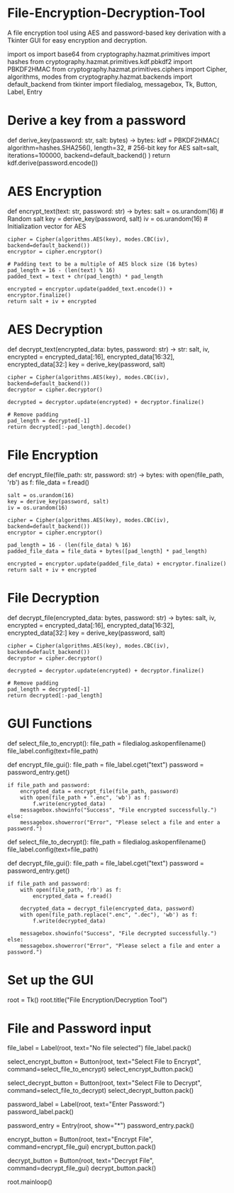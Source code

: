 # File-Encryption-Decryption-Tool
A file encryption tool using AES and password-based key derivation with a Tkinter GUI for easy encryption and decryption.


import os
import base64
from cryptography.hazmat.primitives import hashes
from cryptography.hazmat.primitives.kdf.pbkdf2 import PBKDF2HMAC
from cryptography.hazmat.primitives.ciphers import Cipher, algorithms, modes
from cryptography.hazmat.backends import default_backend
from tkinter import filedialog, messagebox, Tk, Button, Label, Entry

# Derive a key from a password
def derive_key(password: str, salt: bytes) -> bytes:
    kdf = PBKDF2HMAC(
        algorithm=hashes.SHA256(),
        length=32,  # 256-bit key for AES
        salt=salt,
        iterations=100000,
        backend=default_backend()
    )
    return kdf.derive(password.encode())

# AES Encryption
def encrypt_text(text: str, password: str) -> bytes:
    salt = os.urandom(16)  # Random salt
    key = derive_key(password, salt)
    iv = os.urandom(16)  # Initialization vector for AES
    
    cipher = Cipher(algorithms.AES(key), modes.CBC(iv), backend=default_backend())
    encryptor = cipher.encryptor()

    # Padding text to be a multiple of AES block size (16 bytes)
    pad_length = 16 - (len(text) % 16)
    padded_text = text + chr(pad_length) * pad_length
    
    encrypted = encryptor.update(padded_text.encode()) + encryptor.finalize()
    return salt + iv + encrypted

# AES Decryption
def decrypt_text(encrypted_data: bytes, password: str) -> str:
    salt, iv, encrypted = encrypted_data[:16], encrypted_data[16:32], encrypted_data[32:]
    key = derive_key(password, salt)
    
    cipher = Cipher(algorithms.AES(key), modes.CBC(iv), backend=default_backend())
    decryptor = cipher.decryptor()
    
    decrypted = decryptor.update(encrypted) + decryptor.finalize()
    
    # Remove padding
    pad_length = decrypted[-1]
    return decrypted[:-pad_length].decode()

# File Encryption
def encrypt_file(file_path: str, password: str) -> bytes:
    with open(file_path, 'rb') as f:
        file_data = f.read()
    
    salt = os.urandom(16)
    key = derive_key(password, salt)
    iv = os.urandom(16)
    
    cipher = Cipher(algorithms.AES(key), modes.CBC(iv), backend=default_backend())
    encryptor = cipher.encryptor()
    
    pad_length = 16 - (len(file_data) % 16)
    padded_file_data = file_data + bytes([pad_length] * pad_length)
    
    encrypted = encryptor.update(padded_file_data) + encryptor.finalize()
    return salt + iv + encrypted

# File Decryption
def decrypt_file(encrypted_data: bytes, password: str) -> bytes:
    salt, iv, encrypted = encrypted_data[:16], encrypted_data[16:32], encrypted_data[32:]
    key = derive_key(password, salt)
    
    cipher = Cipher(algorithms.AES(key), modes.CBC(iv), backend=default_backend())
    decryptor = cipher.decryptor()
    
    decrypted = decryptor.update(encrypted) + decryptor.finalize()
    
    # Remove padding
    pad_length = decrypted[-1]
    return decrypted[:-pad_length]

# GUI Functions
def select_file_to_encrypt():
    file_path = filedialog.askopenfilename()
    file_label.config(text=file_path)

def encrypt_file_gui():
    file_path = file_label.cget("text")
    password = password_entry.get()
    
    if file_path and password:
        encrypted_data = encrypt_file(file_path, password)
        with open(file_path + ".enc", 'wb') as f:
            f.write(encrypted_data)
        messagebox.showinfo("Success", "File encrypted successfully.")
    else:
        messagebox.showerror("Error", "Please select a file and enter a password.")

def select_file_to_decrypt():
    file_path = filedialog.askopenfilename()
    file_label.config(text=file_path)

def decrypt_file_gui():
    file_path = file_label.cget("text")
    password = password_entry.get()
    
    if file_path and password:
        with open(file_path, 'rb') as f:
            encrypted_data = f.read()
        
        decrypted_data = decrypt_file(encrypted_data, password)
        with open(file_path.replace(".enc", ".dec"), 'wb') as f:
            f.write(decrypted_data)
        
        messagebox.showinfo("Success", "File decrypted successfully.")
    else:
        messagebox.showerror("Error", "Please select a file and enter a password.")

# Set up the GUI
root = Tk()
root.title("File Encryption/Decryption Tool")

# File and Password input
file_label = Label(root, text="No file selected")
file_label.pack()

select_encrypt_button = Button(root, text="Select File to Encrypt", command=select_file_to_encrypt)
select_encrypt_button.pack()

select_decrypt_button = Button(root, text="Select File to Decrypt", command=select_file_to_decrypt)
select_decrypt_button.pack()

password_label = Label(root, text="Enter Password:")
password_label.pack()

password_entry = Entry(root, show="*")
password_entry.pack()

encrypt_button = Button(root, text="Encrypt File", command=encrypt_file_gui)
encrypt_button.pack()

decrypt_button = Button(root, text="Decrypt File", command=decrypt_file_gui)
decrypt_button.pack()

root.mainloop()
